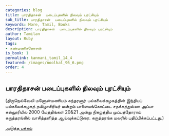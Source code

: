 ```yaml
---
categories: blog
title: பாரதிதாசன்  படைப்புகளில் நிலவும் புரட்சியும்  
sub_title: பாரதிதாசன்  படைப்புகளில் நிலவும் புரட்சியும்
keywords: More, Tamil, Books
description: பாரதிதாசன்  படைப்புகளில் நிலவும் புரட்சியும்  
author: Tamilan
layout: Ruby
tags:
- கண்மணிகணேசன்
is_book: 1
permalink: kanmani_tamil_14_4
featured: /images/noolkal_96_6.png
order: 4
---
```



## பாரதிதாசன் படைப்புகளில் நிலவும் புரட்சியும்

(திருநெல்வேலி மனோன்மணியம் சுந்தரனார் பல்கலைக்கழகத்தின் இந்தியப் பல்கலைக்கழகத் தமிழாசிரியர் மன்றம் பாளையங்கோட்டை சதக்கத்துல்லா அப்பா கல்லூரியில் 2000 மேத்திங்கள் 20&21 அன்று நிகழ்த்திய முப்பத்தோராம் கருத்தரங்கில் வாசித்தளித்த ஆய்வுக்கட்டுரை. கருத்தரங்க மலரில் பதிப்பிக்கப்பட்டது.)

[அடுத்த பக்கம்](kanmani_tamil_14_5)